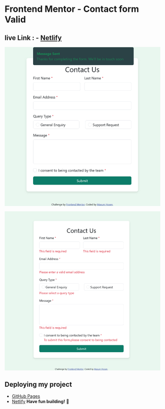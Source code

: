 # Frontend Mentor - Contact form Valid

## live Link : - [Netlify]()

![Design preview for the News homepage coding challenge](./assets/images/Screenshot%202024-10-30%20at%2014-40-03%20Frontend%20Mentor%20Contact%20form.png)

![Design preview for the News homepage coding challenge](./assets/images/Screenshot%202024-10-30%20at%2014-38-48%20Frontend%20Mentor%20Contact%20form.png)

## Deploying my project

- [GitHub Pages]()
- [Netlify]()
  **Have fun building!** 🚀
